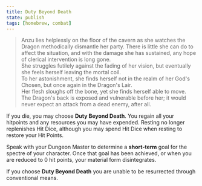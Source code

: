 ```yaml
---
title: Duty Beyond Death
state: publish
tags: [homebrew, combat]
---
```

> Anzu lies helplessly on the floor of the cavern as she watches the Dragon methodically dismantle her party. There is little she can do to affect the situation, and with the damage she has sustained, any hope of clerical intervention is long gone.  
> She struggles futilely against the fading of her vision, but eventually she feels herself leaving the mortal coil.  
> To her astonishment, she finds herself not in the realm of her God's Chosen, but once again in the Dragon's Lair.  
> Her flesh sloughs off the bone, yet she finds herself able to move. The Dragon's back is exposed and vulnerable before her; it would never expect an attack from a dead enemy, after all.  

If you die, you may choose **Duty Beyond Death**. You regain all your hitpoints and any resources you may have expended. Resting no longer replenishes Hit Dice, although you may spend Hit Dice when resting to restore your Hit Points.

Speak with your Dungeon Master to determine a **short&#8209;term** goal for the spectre of your character. Once that goal has been achieved, or when you are reduced to 0 hit points, your material form disintegrates.

If you choose **Duty Beyond Death** you are unable to be resurrected through conventional means. 